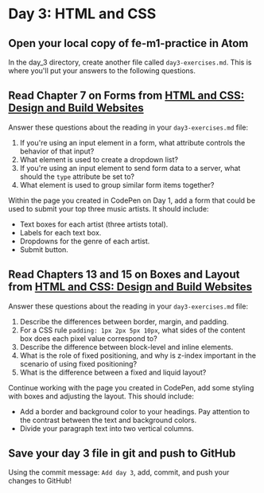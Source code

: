 # Day 3: HTML and CSS

## Open your local copy of fe-m1-practice in Atom

In the day_3 directory, create another file called `day3-exercises.md`. This is where you'll put your answers to the following questions.

## Read Chapter 7 on Forms from [HTML and CSS: Design and Build Websites](http://www.amazon.com/HTML-CSS-Design-Build-Websites/dp/1118008189/ref=sr_1_3?ie=UTF8&qid=1459879147&sr=8-3&keywords=duckett)

Answer these questions about the reading in your `day3-exercises.md` file:

1.  If you're using an input element in a form, what attribute controls the behavior of that input?
2.  What element is used to create a dropdown list?
3.  If you're using an input element to send form data to a server, what should the `type` attribute be set to?
4.  What element is used to group similar form items together?

Within the page you created in CodePen on Day 1, add a form that could be used to submit your top three music artists. It should include:

*   Text boxes for each artist (three artists total).
*   Labels for each text box.
*   Dropdowns for the genre of each artist.
*   Submit button.

## Read Chapters 13 and 15 on Boxes and Layout from [HTML and CSS: Design and Build Websites](http://www.amazon.com/HTML-CSS-Design-Build-Websites/dp/1118008189/ref=sr_1_3?ie=UTF8&qid=1459879147&sr=8-3&keywords=duckett)

Answer these questions about the reading in your `day3-exercises.md` file:

1.  Describe the differences between border, margin, and padding.
2.  For a CSS rule `padding: 1px 2px 5px 10px`, what sides of the content box does each pixel value correspond to?
3.  Describe the difference between block-level and inline elements.
4.  What is the role of fixed positioning, and why is z-index important in the scenario of using fixed positioning?
5.  What is the difference between a fixed and liquid layout?

Continue working with the page you created in CodePen, add some styling with boxes and adjusting the layout. This should include:

*   Add a border and background color to your headings. Pay attention to the contrast between the text and background colors.
*   Divide your paragraph text into two vertical columns.

## Save your day 3 file in git and push to GitHub

Using the commit message: `Add day 3`, add, commit, and push your changes to GitHub!
